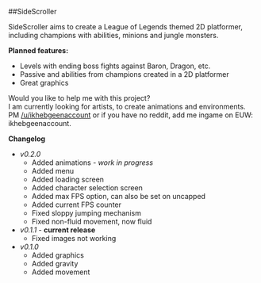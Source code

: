 ##SideScroller

SideScroller aims to create a League of Legends themed 2D platformer, including champions with abilities, minions and jungle monsters. 

**Planned features:**
  - Levels with ending boss fights against Baron, Dragon, etc.
  - Passive and abilities from champions created in a 2D platformer
  - Great graphics
  
Would you like to help me with this project?  
I am currently looking for artists, to create animations and environments.  
PM [/u/ikhebgeenaccount](http://www.reddit.com/u/ikhebgeenaccount) or if you have no reddit, add me ingame on EUW: ikhebgeenaccount.  

**Changelog**
  - *v0.2.0*
    - Added animations - *work in progress*
    - Added menu
    - Added loading screen
    - Added character selection screen
    - Added max FPS option, can also be set on uncapped
    - Added current FPS counter
    - Fixed sloppy jumping mechanism
    - Fixed non-fluid movement, now fluid
  - *v0.1.1* - **current release**
    - Fixed images not working
  - *v0.1.0*
    - Added graphics
    - Added gravity
    - Added movement
